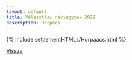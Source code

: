 ```yaml
---
layout: default
title: Választási névjegyzék 2022
description: Horpács
---
```


{% include settlementHTMLs/Horpaacs.html %}

[Vissza](./)